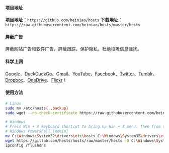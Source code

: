 #### 项目地址
**项目地址**：`https://github.com/heiniao/hosts`
**下载地址**：`https://raw.githubusercontent.com/heiniao/hosts/master/hosts`

#### 屏蔽广告
屏蔽网站广告和软件广告，屏蔽跟踪，保护隐私，杜绝垃圾信息骚扰。

#### 科学上网
[Google]、[DuckDuckGo]、[Gmail]、[YouTube]、[Facebook]、[Twitter]、[Tumblr]、[Dropbox]、[OneDrive]、[Flickr]！

#### 使用方法
```sh
# Linux
sudo mv /etc/hosts{,.backup}
sudo wget --no-check-certificate https://raw.githubusercontent.com/heiniao/hosts/master/hosts -O /etc/hosts

# Windows
# Press Win + X keyboard shortcut to bring up Win + X menu. Then from the menu click Windows PowerShell (Admin).
# Windows PowerShell (Admin)
mv C:\Windows\System32\drivers\etc\hosts C:\Windows\System32\drivers\etc\hosts.backup
wget https://gitlab.com/hosts/hosts/raw/master/hosts -O C:\Windows\System32\drivers\etc\hosts
ipconfig /flushdns
```

[Google]: https://www.google.com/ncr
[DuckDuckGo]: https://duckduckgo.com/
[Gmail]: https://mail.google.com/
[YouTube]: https://www.youtube.com/
[Facebook]: https://www.facebook.com/
[Twitter]: https://twitter.com/
[Tumblr]: https://www.tumblr.com/
[Dropbox]: https://www.dropbox.com/
[OneDrive]: https://onedrive.live.com/
[Flickr]: https://www.flickr.com/
